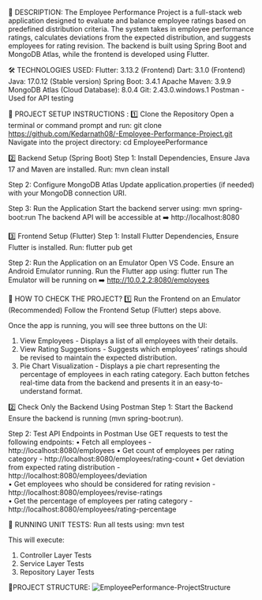 📌 DESCRIPTION:
The Employee Performance Project is a full-stack web application designed to evaluate and balance employee ratings based on predefined distribution criteria. The system takes in employee performance ratings, calculates deviations from the expected distribution, and suggests employees for rating revision.
The backend is built using Spring Boot and MongoDB Atlas, while the frontend is developed using Flutter.


🛠️ TECHNOLOGIES USED:
Flutter: 3.13.2 (Frontend)
Dart: 3.1.0 (Frontend)
Java: 17.0.12 (Stable version)
Spring Boot: 3.4.1
Apache Maven: 3.9.9
MongoDB Atlas (Cloud Database): 8.0.4
Git: 2.43.0.windows.1
Postman - Used for API testing


🚀 PROJECT SETUP INSTRUCTIONS :
1️⃣ Clone the Repository
Open a terminal or command prompt and run:  git clone https://github.com/Kedarnath08/-Employee-Performance-Project.git
Navigate into the project directory:  cd EmployeePerformance

2️⃣ Backend Setup (Spring Boot)
Step 1: Install Dependencies, Ensure Java 17 and Maven are installed.
Run:  mvn clean install

Step 2: Configure MongoDB Atlas
Update application.properties (if needed) with your MongoDB connection URI.

Step 3: Run the Application
Start the backend server using: mvn spring-boot:run
The backend API will be accessible at ➡️ http://localhost:8080


3️⃣ Frontend Setup (Flutter)
Step 1: Install Flutter Dependencies, Ensure Flutter is installed.
Run:  flutter pub get

Step 2: Run the Application on an Emulator
Open VS Code.
Ensure an Android Emulator running.
Run the Flutter app using:  flutter run
The Emulator will be running on ➡️ http://10.0.2.2:8080/employees



👀 HOW TO CHECK THE PROJECT?
1️⃣ Run the Frontend on an Emulator (Recommended)
Follow the Frontend Setup (Flutter) steps above.

Once the app is running, you will see three buttons on the UI:
1. View Employees - Displays a list of all employees with their details.
2. View Rating Suggestions - Suggests which employees’ ratings should be revised to maintain the expected distribution.
3. Pie Chart Visualization - Displays a pie chart representing the percentage of employees in each rating category.
Each button fetches real-time data from the backend and presents it in an easy-to-understand format.


2️⃣ Check Only the Backend Using Postman
Step 1: Start the Backend
Ensure the backend is running (mvn spring-boot:run).

Step 2: Test API Endpoints in Postman
Use GET requests to test the following endpoints:
• Fetch all employees - http://localhost:8080/employees	
• Get count of employees per rating category - http://localhost:8080/employees/rating-count	
• Get deviation from expected rating distribution - http://localhost:8080/employees/deviation	
• Get employees who should be considered for rating revision - http://localhost:8080/employees/revise-ratings	
• Get the percentage of employees per rating category - http://localhost:8080/employees/rating-percentage	



🧪 RUNNING UNIT TESTS:
Run all tests using: mvn test

This will execute:
1. Controller Layer Tests 
2. Service Layer Tests
3. Repository Layer Tests 



📂PROJECT STRUCTURE: ![EmployeePerformance-ProjectStructure](https://github.com/user-attachments/assets/420afe3f-2f97-4ca0-9dc9-202e55f0e192)



